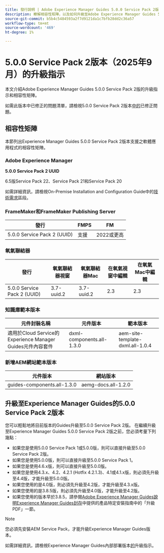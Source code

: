 ```yaml
---
title: 發行說明 | Adobe Experience Manager Guides 5.0.0 Service Pack 2版本的升級指示
description: 瞭解相容性矩陣，以及如何升級至Adobe Experience Manager Guides 5.0.0 Service Pack 2版。
source-git-commit: b5b4c5484593a2f7d9121da1c7bfb28dd2c36a57
workflow-type: tm+mt
source-wordcount: '469'
ht-degree: 1%

---
```


# 5.0.0 Service Pack 2版本（2025年9月）的升級指示

本文介紹Adobe Experience Manager Guides 5.0.0 Service Pack 2版的升級指示和相容性矩陣。

如需此版本中已修正的問題清單，請檢視5.0.0 Service Pack 2版本[中的](../release-info/fixed-issues-5-0-0-sp2.md)已修正問題。

## 相容性矩陣

本節列出Experience Manager Guides 5.0.0 Service Pack 2版本支援之軟體應用程式的相容性矩陣。

### Adobe Experience Manager

**5.0.0 Service Pack 2 UUID**

6.5版Service Pack 22、Service Pack 21和Service Pack 20

如需詳細資訊，請檢視On-Premise Installation and Configuration Guide中的[技術需求](../install-guide/download-install-technical-requirements.md)區段。

### FrameMaker和FrameMaker Publishing Server

| 發行 | FMPS | FM |
| --- | --- | --- |
| 5.0.0 Service Pack 2 (UUID) | 支援 | 2022或更高 |

### 氧氣聯結器

| 發行 | 氧氣聯結器視窗 | 氧氣聯結器Mac | 在氧氣視窗中編輯 | 在氧氣Mac中編輯 |
| --- | --- | --- |--- |--- |
| 5.0.0 Service Pack 2 (UUID) | 3.7-uuid.2 | 3.7-uuid.2 | 2.3 | 2.3 |

### 知識庫範本版本

| 元件封裝名稱 | 元件版本 | 範本版本 |
|---|---|---|
| 適用於Cloud Service的Experience Manager Guides元件內容套件 | dxml-components.all-1.3.0 | aem-site-template-dxml.all-1.0.4 |

### 新增AEM網站範本版本


| 元件版本 | 網站版本 |
|---|---|
| guides-components.all-1.3.0 | aemg-docs.all-1.2.0 |


## 升級至Experience Manager Guides的5.0.0 Service Pack 2版本

您可以輕鬆地將目前版本的Guides升級至5.0.0 Service Pack 2版。 在繼續升級至Experience Manager Guides 5.0.0 Service Pack 2版之前，您必須考量下列幾點：

- 如果您是使用5.0.0 Service Pack 1或5.0.0版，則可以直接升級至5.0.0 Service Pack 2版。
- 如果您是使用5.0.0版，則可以直接升級至5.0.0 Service Pack 1。
- 如果您是使用4.6.x版，則可以直接升級至5.0.0版。
- 如果您是使用4.3.x、4.2、4.2.1 (Hotfix 4.2.1.3)、4.1或4.1.x版，則必須先升級至4.4版，才能升級至5.0.0版。
- 如果您使用的是4.0版，則必須先升級至4.2版，才能升級至4.3.x版。
- 如果您使用的是3.8.5版，則必須先升級至4.0版，才能升級至4.2版。
- 如果您使用的版本早於3.8.5，請參閱[Adobe Experience Manager Guides說明Experience Manager Guides封存](https://helpx.adobe.com/xml-documentation-for-experience-manager/archive.html)中提供的產品特定安裝指南中的「升級PDF」一節。

>[!NOTE]
>
>您必須先安裝AEM Service Pack，才能升級Experience Manager Guides版本。

如需詳細資訊，請檢視Experience Manager Guides內部部署版本[的](../install-guide/upgrade-xml-documentation.md)升級指示。
